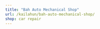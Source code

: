 ```yaml
---
title: "Bah Auto Mechanical Shop"
url: /kailahun/bah-auto-mechanical-shop/
shop: car repair
---
```

